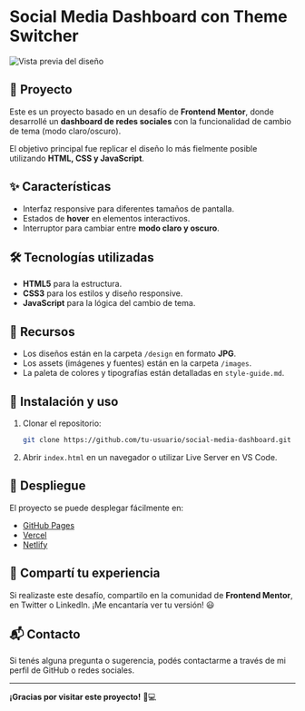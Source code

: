 # Social Media Dashboard con Theme Switcher

![Vista previa del diseño](./design/desktop-preview.jpg)

## 🚀 Proyecto
Este es un proyecto basado en un desafío de **Frontend Mentor**, donde desarrollé un **dashboard de redes sociales** con la funcionalidad de cambio de tema (modo claro/oscuro).

El objetivo principal fue replicar el diseño lo más fielmente posible utilizando **HTML, CSS y JavaScript**.

## ✨ Características
- Interfaz responsive para diferentes tamaños de pantalla.
- Estados de **hover** en elementos interactivos.
- Interruptor para cambiar entre **modo claro y oscuro**.

## 🛠 Tecnologías utilizadas
- **HTML5** para la estructura.
- **CSS3** para los estilos y diseño responsive.
- **JavaScript** para la lógica del cambio de tema.

## 📂 Recursos
- Los diseños están en la carpeta `/design` en formato **JPG**.
- Los assets (imágenes y fuentes) están en la carpeta `/images`.
- La paleta de colores y tipografías están detalladas en `style-guide.md`.

## 📌 Instalación y uso
1. Clonar el repositorio:
   ```sh
   git clone https://github.com/tu-usuario/social-media-dashboard.git
   ```
2. Abrir `index.html` en un navegador o utilizar Live Server en VS Code.

## 🚀 Despliegue
El proyecto se puede desplegar fácilmente en:
- [GitHub Pages](https://pages.github.com/)
- [Vercel](https://vercel.com/)
- [Netlify](https://www.netlify.com/)

## 📢 Compartí tu experiencia
Si realizaste este desafío, compartilo en la comunidad de **Frontend Mentor**, en Twitter o LinkedIn. ¡Me encantaría ver tu versión! 😃

## 📬 Contacto
Si tenés alguna pregunta o sugerencia, podés contactarme a través de mi perfil de GitHub o redes sociales.

---

**¡Gracias por visitar este proyecto!** 🎨💻

